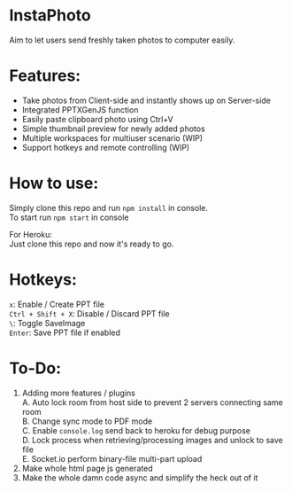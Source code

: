 # **InstaPhoto**
Aim to let users send freshly taken photos to computer easily.


# Features:
- Take photos from Client-side and instantly shows up on Server-side
- Integrated PPTXGenJS function
- Easily paste clipboard photo using Ctrl+V
- Simple thumbnail preview for newly added photos 
- Multiple workspaces for multiuser scenario (WIP)
- Support hotkeys and remote controlling (WIP)

# How to use:

Simply clone this repo and run `npm install` in console.\
To start run `npm start` in console

For Heroku:\
Just clone this repo and now it's ready to go. 

# Hotkeys:

`x`: Enable / Create PPT file\
`Ctrl + Shift + X`: Disable / Discard PPT file\
`\`: Toggle SaveImage\
`Enter`: Save PPT file if enabled


# To-Do:
 1. Adding more features / plugins\
	A. Auto lock room from host side to prevent 2 servers connecting same room\
	B. Change sync mode to PDF mode\
	C. Enable `console.log` send back to heroku for debug purpose\
	D. Lock process when retrieving/processing images and unlock to save file\
	E. Socket.io perform binary-file multi-part upload 
 98. Make whole html page js generated
 99. Make the whole damn code async and simplify the heck out of it

